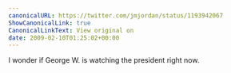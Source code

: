 ```yaml
---
canonicalURL: https://twitter.com/jmjordan/status/1193942067
ShowCanonicalLink: true
CanonicalLinkText: View original on
date: 2009-02-10T01:25:02+00:00
---
```

I wonder if George W. is watching the president right now.